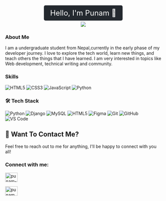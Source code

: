 <p align="center">
  <span style="background-color:#24292F; color:#FFFFFF; padding:10px 20px; border-radius:5px; font-size:24px;">
    Hello, I'm Punam 👋
  </span>
</p>



<p align="center">
  <img src="https://readme-typing-svg.herokuapp.com?font=Fira+Code&duration=4000&pause=1000&color=58A6FF&width=435&lines=Welcome+to+my+GitHub+profile!;">
</p>


### About Me

I am a undergraduate student from Nepal,currently in the early phase of my developer journey. I love to explore the tech world, learn new things, and teach others the things that I have learned. I am very interested in topics like Web development, technical writing and community.

### Skills


![HTML5](https://img.shields.io/badge/-HTML5-orange?style=flat&logo=html5)
![CSS3](https://img.shields.io/badge/-CSS3-blue?style=flat&logo=css3)
![JavaScript](https://img.shields.io/badge/-JavaScript-yellow?style=flat&logo=javascript)
![Python](https://img.shields.io/badge/-Python-blue?style=flat&logo=python)


### 🛠️ Tech Stack  

<p align="left">  
  <img src="https://img.shields.io/badge/Python-3776AB?style=for-the-badge&logo=python&logoColor=white" alt="Python" />  
  <img src="https://img.shields.io/badge/Django-092E20?style=for-the-badge&logo=django&logoColor=white" alt="Django" />  
  <img src="https://img.shields.io/badge/MySQL-005C84?style=for-the-badge&logo=mysql&logoColor=white" alt="MySQL" />  
  <img src="https://img.shields.io/badge/HTML5-E34F26?style=for-the-badge&logo=html5&logoColor=white" alt="HTML5" />  
  <img src="https://img.shields.io/badge/Figma-F24E1E?style=for-the-badge&logo=figma&logoColor=white" alt="Figma" />  
  <img src="https://img.shields.io/badge/Git-F05032?style=for-the-badge&logo=git&logoColor=white" alt="Git" />  
  <img src="https://img.shields.io/badge/GitHub-181717?style=for-the-badge&logo=github&logoColor=white" alt="GitHub" />  
  <img src="https://img.shields.io/badge/VS_Code-007ACC?style=for-the-badge&logo=visual-studio-code&logoColor=white" alt="VS Code" />  
</p>
 

## 💬 Want To Contact Me?
Feel free to reach out to me for anything, I'll be happy to connect with you all!  
<!--p align="left">   
  <a href="https://www.linkedin.com/in/punam-shrestha-30a1a3219/" target="_blank">
    <img src="https://img.shields.io/badge/LinkedIn-0077B5?style=for-the-badge">
  </a>  
  <a href="mailto:shresthapunam1010@gmail.com">
    <img src="https://img.shields.io/badge/Email-D14836?style=for-the-badge&logo=gmail&logoColor=white" alt="Email">
  </a>  
  <a href="https://x.com/punamsh39153060" target="_blank">
    <img src="https://img.shields.io/badge/Twitter-1DA1F2?style=for-the-badge&logo=twitter&logoColor=white" alt="Twitter">
  </a>  
  <a href="https://github.com/punamshrestha1" target="_blank">
    <img src="https://img.shields.io/badge/GitHub-181717?style=for-the-badge&logo=github&logoColor=white" alt="GitHub">
  </a>
</p-->

<!--[![LinkedIn](https://img.shields.io/badge/-LinkedIn-blue?style=flat&logo=linkedin)](href="https://www.linkedin.com/in/punam-shrestha-30a1a3219/)
[![Twitter](https://img.shields.io/badge/-Twitter-blue?style=flat&logo=twitter)](href="https://x.com/punamsh39153060)
[![Gmail](https://img.shields.io/badge/-Gmail-red?style=flat&logo=gmail)](mailto:shresthapunam1010@gmail.com)/-->
<h3 align="left">Connect with me:</h3>
<p align="left">
<a href="(https://www.linkedin.com/in/punam-shrestha-30a1a3219/)" target="blank"><img align="center" src="https://raw.githubusercontent.com/rahuldkjain/github-profile-readme-generator/master/src/images/icons/Social/linked-in-alt.svg" alt="punam-shrestha" height="30" width="40" /></a>
  
<a href="(https://www.facebook.com/punam.shrestha.3726613)" target="blank"><img align="center" src="https://raw.githubusercontent.com/rahuldkjain/github-profile-readme-generator/master/src/images/icons/Social/facebook.svg" alt="punam shrestha" height="30" width="40" /></a>
<!--<a href="https://medium.com/@nadikapoudel16" target="blank"><img align="center" src="https://raw.githubusercontent.com/rahuldkjain/github-profile-readme-generator/master/src/images/icons/Social/medium.svg" alt="@nadikapoudel16" height="30" width="40" /></a>
</p>








